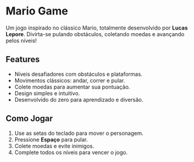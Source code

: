 # Mario Game

Um jogo inspirado no clássico Mario, totalmente desenvolvido por **Lucas Lepore**. Divirta-se pulando obstáculos, coletando moedas e avançando pelos níveis!

## Features

- Níveis desafiadores com obstáculos e plataformas.
- Movimentos clássicos: andar, correr e pular.
- Colete moedas para aumentar sua pontuação.
- Design simples e intuitivo.
- Desenvolvido do zero para aprendizado e diversão.

## Como Jogar

1. Use as setas do teclado para mover o personagem.
2. Pressione **Espaço** para pular.
3. Colete moedas e evite inimigos.
4. Complete todos os níveis para vencer o jogo.
